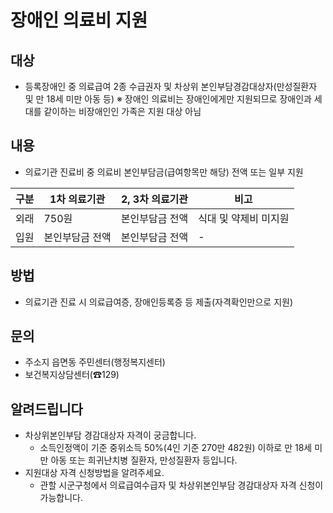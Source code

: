 # 장애인 의료비 지원

## 대상
- 등록장애인 중 의료급여 2종 수급권자 및 차상위 본인부담경감대상자(만성질환자 및 만 18세 미만 아동 등)
  ※ 장애인 의료비는 장애인에게만 지원되므로 장애인과 세대를 같이하는 비장애인인 가족은 지원 대상 아님

## 내용
- 의료기관 진료비 중 의료비 본인부담금(급여항목만 해당) 전액 또는 일부 지원

| 구분 | 1차 의료기관 | 2, 3차 의료기관 | 비고 |
| --- | --- | --- | --- |
| 외래 | 750원 | 본인부담금 전액 | 식대 및 약제비 미지원 |
| 입원 | 본인부담금 전액 | 본인부담금 전액 | - |

## 방법
- 의료기관 진료 시 의료급여증, 장애인등록증 등 제출(자격확인만으로 지원)

## 문의
- 주소지 읍면동 주민센터(행정복지센터)
- 보건복지상담센터(☎129)

## 알려드립니다
- 차상위본인부담 경감대상자 자격이 궁금합니다.
  - 소득인정액이 기준 중위소득 50%(4인 기준 270만 482원) 이하로 만 18세 미만 아동 또는 희귀난치병 질환자, 만성질환자 등입니다.
- 지원대상 자격 신청방법을 알려주세요.
  - 관할 시군구청에서 의료급여수급자 및 차상위본인부담 경감대상자 자격 신청이 가능합니다.
